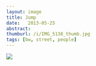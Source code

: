 ```yaml
---
layout: image
title: Jump
date:   2013-05-25
abstract: 
thumburl: /i/IMG_5138_thumb.jpg
tags: [bw, street, people]
---
```

![]({{site.url}}/i/IMG_5138.jpg)

